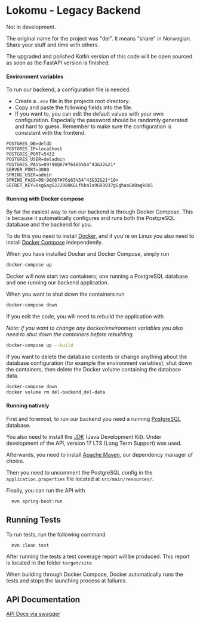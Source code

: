 # Lokomu - Legacy Backend

Not in development.

The original name for the project was "del". It means "share" in Norwegian. Share your stuff and time with others. 

The upgraded and polished Kotlin version of this code will be open sourced as soon as the FastAPI version is finished.

#### Environment variables

To run our backend, a configuration file is needed.
- Create a ``.env`` file in the projects root directory.
- Copy and paste the following fields into the file.
- If you want to, you can edit the default values with your own configuration. Especially the password should be randomly generated and hard to guess. Remember to make sure the configuration is consistent with the frontend.

```file
POSTGRES_DB=deldb
POSTGRES_IP=localhost
POSTGRES_PORT=5432
POSTGRES_USER=deladmin
POSTGRES_PASS=09!98@87#76$65%54^43&32&21*
SERVER_PORT=3000
SPRING_USER=admin
SPRING_PASS=09!98@87#76$65%54^43&32&21*10+
SECRET_KEY=0sgGagGJJ2880KGLfkkala9G93937gGghaoGAOagk881
```

#### Running with Docker compose

By far the easiest way to run our backend is through Docker Compose. This is because it automatically configures and runs both the PostgreSQL database and the backend for you.

To do this you need to install [Docker](https://docs.docker.com/get-docker/), and if you're on Linux you also need to install [Docker Compose](https://docs.docker.com/compose/install/) independently.

When you have installed Docker and Docker Compose, simply run

```bash
docker-compose up
```

Docker will now start two containers; one running a PostgreSQL database and one running our backend application.


When you want to shut down the containers run

```bash
docker-compose down
```

If you edit the code, you will need to rebuild the application with

*Note: if you want to change any docker/environment variables you also need to shut down the containers before rebuilding.*

```bash
docker-compose up --build
```

If you want to delete the database contents or change anything about the database configuration (for example the environment variables); shut down the containers, then delete the Docker volume containing the database data.

```bash
docker-compose down
docker volume rm del-backend_del-data
```


#### Running natively

First and foremost, to run our backend you need a running [PostgreSQL](https://www.postgresql.org/download/) database.

You also need to install the [JDK](https://www.oracle.com/java/technologies/downloads/) (Java Development Kit). Under development of the API, version 17 LTS (Long Term Support) was used. 

Afterwards, you need to install [Apache Maven](https://maven.apache.org/index.html), our dependency manager of choice.

Then you need to uncomment the PostgreSQL config in the ``application.properties`` file located at ``src/main/resources/``. 

Finally, you can run the API with

```bash
  mvn spring-boot:run
```


## Running Tests

To run tests, run the following command

```bash
  mvn clean test
```
After running the tests a test coverage report will be produced. This report is located in the folder `target/site`

When building through Docker Compose, Docker automatically runs the tests and stops the launching process at failures.

## API Documentation
[API Docs via swagger](http://localhost:3000/api/swagger-ui/index.html#/)
